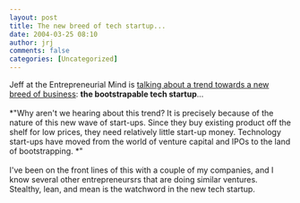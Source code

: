 ```yaml
---
layout: post
title: The new breed of tech startup...
date: 2004-03-25 08:10
author: jrj
comments: false
categories: [Uncategorized]
---
```

Jeff at the Entrepreneurial Mind is <a href="http://forum.belmont.edu/cornwall/archives/000687.html" target="_blank">talking about a trend towards a new breed of business</a>: **the bootstrapable tech startup**...<br /><br />*"Why aren't we hearing about this trend? It is precisely because of the nature of this new wave of start-ups. Since they buy existing product off the shelf for low prices, they need relatively little start-up money. Technology start-ups have moved from the world of venture capital and IPOs to the land of bootstrapping. *"<br /><br />I've been on the front lines of this with a couple of my companies, and I know several other entrepreneursrs that are doing similar ventures. Stealthy, lean, and mean is the watchword in the new tech startup.
